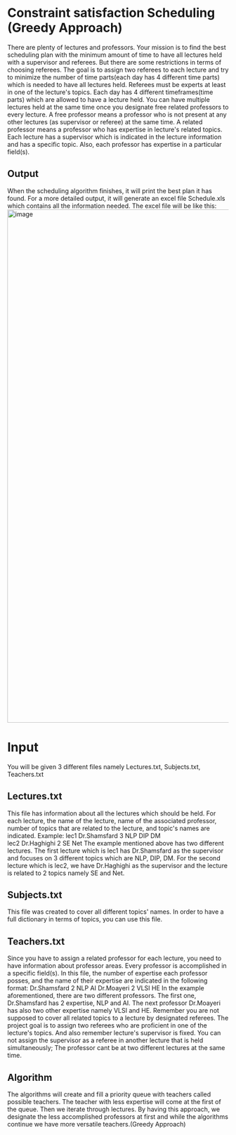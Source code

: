 # Constraint satisfaction Scheduling (Greedy Approach)

There are plenty of lectures and professors. Your mission is to find the best scheduling plan with the minimum amount of time to have all lectures held with a supervisor and referees. But there are some restrictions in terms of choosing referees.
The goal is to assign two referees to each lecture and try to minimize the number of time parts(each day has 4 different time parts) which is needed to have all lectures held. Referees must be experts at least in one of the lecture's topics. Each day has 4 different timeframes(time parts) which are allowed to have a lecture held. You can have multiple lectures held at the same time once you designate free related professors to every lecture. A free professor means a professor who is not present at any other lectures (as supervisor or referee) at the same time. A related professor means a professor who has expertise in lecture's related topics.
Each lecture has a supervisor which is indicated in the lecture information and has a specific topic. Also, each professor has expertise in a particular field(s).
## Output
When the scheduling algorithm finishes, it will print the best plan it has found. For a more detailed output, it will generate an excel file Schedule.xls which contains all the information needed. The excel file will be like this:
<img width="1169" alt="image" src="https://user-images.githubusercontent.com/28820932/120727439-c9fd9880-c4ef-11eb-8930-0e221d11aee8.png">
# Input
You will be given 3 different files namely Lectures.txt, Subjects.txt, Teachers.txt
## Lectures.txt 
This file has information about all the lectures which should be held. For each lecture, the name of the lecture, name of the associated professor, number of topics that are related to the lecture, and topic's names are indicated. Example: 
lec1 
Dr.Shamsfard 
3 
NLP 
DIP 
DM  
lec2 
Dr.Haghighi 
2 
SE 
Net 
The example mentioned above has two different lectures. The first lecture which is lec1 has Dr.Shamsfard as the supervisor and focuses on 3 different topics which are NLP, DIP, DM. For the second lecture which is lec2, we have Dr.Haghighi as the supervisor and the lecture is related to 2 topics namely SE and Net.
## Subjects.txt 
This file was created to cover all different topics' names. In order to have a full dictionary in terms of topics, you can use this file.
## Teachers.txt 
Since you have to assign a related professor for each lecture, you need to have information about professor areas. Every professor is accomplished in a specific field(s). In this file, the number of expertise each professor posses, and the name of their expertise are indicated in the following format: 
Dr.Shamsfard 
2 
NLP 
AI 
Dr.Moayeri 
2 
VLSI 
HE 
In the example aforementioned, there are two different professors. The first one, Dr.Shamsfard has 2 expertise, NLP and AI. The next professor Dr.Moayeri has also two other expertise namely VLSI and HE.
Remember you are not supposed to cover all related topics to a lecture by designated referees. The project goal is to assign two referees who are proficient in one of the lecture's topics. 
And also remember lecture's supervisor is fixed. You can not assign the supervisor as a referee in another lecture that is held simultaneously; The professor cant be at two different lectures at the same time.
## Algorithm
The algorithms will create and fill a priority queue with teachers called possible teachers. The teacher with less expertise will come at the first of the queue. Then we iterate through lectures. By having this approach, we designate the less accomplished professors at first and while the algorithms continue we have more versatile teachers.(Greedy Approach)

